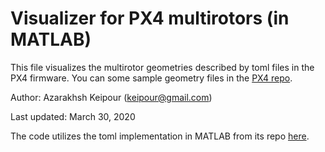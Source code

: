 # Visualizer for PX4 multirotors (in MATLAB)

This file visualizes the multirotor geometries described by toml files in the PX4 firmware. You can some sample geometry files in the [PX4 repo](https://github.com/PX4/Firmware/tree/master/src/lib/mixer/MultirotorMixer/geometries).

Author: Azarakhsh Keipour (keipour@gmail.com)

Last updated: March 30, 2020

The code utilizes the toml implementation in MATLAB from its repo [here](https://github.com/g-s-k/matlab-toml).
